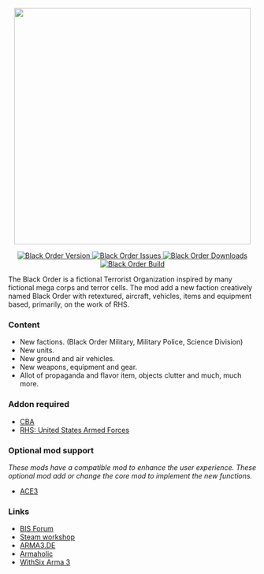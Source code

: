 <p align="center">
    <img src="https://raw.githubusercontent.com/EvulDev/TerroristOrganizationBlackOrder/master/Extra/logo01.png" width="480">
</p>
<p align="center">
    <a href="https://github.com/EvulDev/BlackOrder/releases/latest">
        <img src="https://img.shields.io/github/release/BlackOrderMod/BlackOrder.svg?style=flat-square" alt="Black Order Version">
    </a>
    <a href="https://github.com/EvulDev/BlackOrder/issues">
        <img src="https://img.shields.io/github/issues/BlackOrderMod/BlackOrder.svg?style=flat-square" alt="Black Order Issues">
    </a>
    <a href="https://github.com/EvulDev/BlackOrder/releases">
        <img src="https://img.shields.io/github/downloads/BlackOrderMod/BlackOrder/total.svg?style=flat-square" alt="Black Order Downloads">
    </a>
    <a href="https://travis-ci.org/BlackOrderMod/BlackOrder">
        <img src="https://img.shields.io/travis/BlackOrderMod/BlackOrder.svg?style=flat-square" alt="Black Order Build">
    </a>
</p>
    
<p>The Black Order is a fictional Terrorist Organization inspired by many fictional mega corps and terror cells. The mod add a new faction creatively named Black Order with retextured, aircraft, vehicles, items and equipment based, primarily, on the work of RHS.

### Content
* New factions. (Black Order Military, Military Police, Science Division)<br>
* New units.<br>
* New ground and air vehicles.<br>
* New weapons, equipment and gear.<br>
* Allot of propaganda and flavor item, objects clutter and much, much more.

### Addon required
* [CBA](https://github.com/CBATeam/CBA_A3/)
* [RHS: United States Armed Forces](http://www.rhsmods.org/)

### Optional mod support
*These mods have a compatible mod to enhance the user experience. These optional mod add or change the core mod to implement the new functions.*
* [ACE3](https://ace3mod.com)

### Links
* <a href="https://forums.bistudio.com/topic/189427-terrorist-organization-black-order-v200/?p=3000786">BIS Forum</a><br>
* <a href="http://steamcommunity.com/sharedfiles/filedetails/?id=654170014">Steam workshop</a><br>
* <a href="http://arma3.de/include.php?path=download&contentid=4366">ARMA3.DE</a><br>
* <a href="http://www.armaholic.com/page.php?id=30689">Armaholic</a><br>
* <a href="http://play.withsix.com/arma-3/mods/TcEQ7bnPv0Oa0W4ZYsCX6w/Terrorist-Organization-Black-Order">WithSix Arma 3</a><br>
